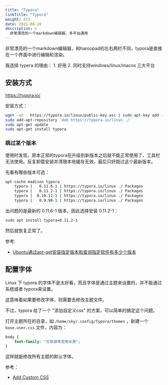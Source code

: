 ```yaml
---
title: "Typora"
linkTitle: "Typora"
weight: 413
date: 2021-08-26
description: >
  非常漂亮的一个markdown编辑器，多平台通用
---
```


非常漂亮的一个markdown编辑器，和haroopad的左右两栏不同，typora是直接在一个界面中进行编辑和渲染。

我选择 typera 的理由： 1. 好用 2. 同时支持windows/linux/macos 三大平台

## 安装方式

https://typora.io/

安装方式：

```bash
wget -qO - https://typora.io/linux/public-key.asc | sudo apt-key add -
sudo add-apt-repository 'deb https://typora.io/linux ./'
sudo apt-get update
sudo apt-get install typora
```

### 跳过某个版本

使用时发现，原本正常的typora在升级到新版本之后就不能正常使用了，工具栏无法使用。反复卸载安装并清理本地缓存无效，最后只好跳过这个最新版本。

先看有哪些版本可选：

```bash
apt-cache madison typora
    typora |   0.11.6-1 | https://typora.io/linux ./ Packages
    typora |   0.11.2-1 | https://typora.io/linux ./ Packages
    typora |  0.10.11-1 | https://typora.io/linux ./ Packages
    typora |   0.9.98-1 | https://typora.io/linux ./ Packages
```

出问题的是最新的 0.11.6-1 版本，因此选择安装 0.11.2-1：

```bash
sudo apt install typora=0.11.2-1
```

然后就恢复正常了。

参考:

- [Ubuntu通过apt-get安装指定版本和查询指定软件有多少个版本](https://www.cnblogs.com/EasonJim/p/7144017.html)

## 配置字体

Linux 下 typora 的字体不是太好看，而且字体是通过主题来设置的，并不能通过系统或者 typora来设置。

这意味着如果要修改字体，则需要去修改主题文件。

不过，typora 给了一个 "添加自定义css" 的方案，可以简单的搞定这个问题。

打开主题所在的目录，如 `/home/sky/.config/Typora/themes` ，新建一个 `base.user.css` 文件，内容为：

```css
body {
    font-family: "文泉驿等宽微米黑";
}
```

这样就能修改所有主题的默认字体。

参考：

- [Add Custom CSS](https://support.typora.io/Add-Custom-CSS/)

